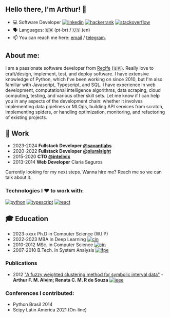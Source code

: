 <!--
**arthuralvim/arthuralvim**

<img align="right" src="https://github.com/arthuralvim" height="350"/>
[instagram]: https://img.shields.io/badge/Instagram-E4405F.svg?style=for-the-badge&logo=Instagram&logoColor=white
[instagram-url]: https://www.instagram.com/arthuralvim/
[twitter]: https://img.shields.io/badge/Twitter-1D9BF0.svg?style=for-the-badge&logo=Twitter&logoColor=white
[twitter-url]: https://twitter.com/arthuralvim

-->

<!-- Links -->
[python]: https://img.shields.io/badge/Python-3776AB.svg?style=for-the-badge&logo=Python&logoColor=white
[python-url]: https://www.python.org/
[typescript]: https://img.shields.io/badge/TypeScript-3178C6.svg?style=for-the-badge&logo=TypeScript&logoColor=white
[typescript-url]: https://www.typescriptlang.org/
[react]: https://img.shields.io/badge/React-000000.svg?style=for-the-badge&logo=React&logoColor=white
[react-url]: https://react.dev/

[cin]: https://img.shields.io/badge/CIn--UFPE-D51F2D.svg?style=for-the-badge
[cin-url]: https://portal.cin.ufpe.br
[ifpe]: https://img.shields.io/badge/IFPE-7FB843.svg?style=for-the-badge
[ifpe-url]: https://www.ifpe.edu.br
[ieee]: https://img.shields.io/badge/IEEE-3178C6.svg?style=for-the-badge
[ieee-url]: https://ieeexplore.ieee.org/document/6291005
[pluralsight-url]: https://github.com/pluralsight
[intelivix-url]: https://github.com/intelivix
[savantlabs-url]: https://github.com/savantlabs

[hackerrank]: https://img.shields.io/badge/HackerRank-3776AB.svg?style=for-the-badge&logo=HackerRank
[hackerrank-url]: https://www.hackerrank.com/arthuralvim
[stackoverflow]: https://img.shields.io/badge/StackOverflow-3776AB.svg?style=for-the-badge&logo=StackOverflow
[stackoverflow-url]: https://stackoverflow.com/users/973555/arthur-alvim?tab=profile

[linkedin]: https://img.shields.io/badge/LinkedIn-0A66C2.svg?style=for-the-badge&logo=LinkedIn&logoColor=white
[linkedin-url]: https://www.linkedin.com/in/arthur-alvim/


## Hello there, I'm Arthur! 👋

- 💻 Software Developer [![linkedin][linkedin]][linkedin-url] [![hackerrank][hackerrank]][hackerrank-url] [![stackoverflow][stackoverflow]][stackoverflow-url]
- 🗣️ Languages: 🇧🇷 (pt-br) / 🇺🇸 (en)
- 📫 You can reach me here: [email](mailto:me@arthuralvim.com) / [telegram](https://t.me/arthuralvim).

## About me:

I am a passionate software developer from [Recife](https://goo.gl/maps/1zTcfvweqmD53PF4A) (🇧🇷). Really love to craft/design, implement, test, and deploy software. I have extensive knowledge of Python, which I've been working on since 2010, but I'm also familiar with Javascript, Typescript, and SQL. I have experience in web development, computational intelligence algorithms, data scraping, cloud computing, testing, and various other skill sets. Let me know if I can help you in any aspects of the development chain: whether it involves implementing data pipelines or MLOps, building API services from scratch, implementing spiders, or handling optimization, monitoring, and refactoring of existing projects.

## 💼 Work

- 2023-2024 **Fullstack Developer** [**@savantlabs**][savantlabs-url]
- 2020-2022 **Fullstack Developer** [**@pluralsight**][pluralsight-url]
- 2015-2020 **CTO** [**@intelivix**][intelivix-url]
- 2013-2014 **Web Developer** Claria Seguros

Currently looking for my next steps. Wanna hire me? Reach me so we can talk about it.

### Technologies I ❤ to work with:

[![python][python]][python-url]
[![typescript][typescript]][typescript-url]
[![react][react]][react-url]

## 🎓 Education

- 2023-xxxx Ph.D in Computer Science (W.I.P)
- 2022-2023 MBA in Deep Learning [![cin][cin]][cin-url]
- 2010-2012 MSc. in Computer Science [![cin][cin]][cin-url]
- 2007-2010 B.Tech. in System Analysis [![ifpe][ifpe]][ifpe-url]

### Publications

- 2012 ["A fuzzy weighted clustering method for symbolic interval data"](https://ieeexplore.ieee.org/document/6291005) - **Arthur F. M. Alvim; Renata C. M. R de Souza** [![ieee][ieee]][ieee-url]

### Conferences I contributed:
- Python Brasil 2014
- Scipy Latin America 2021 (On-line)
